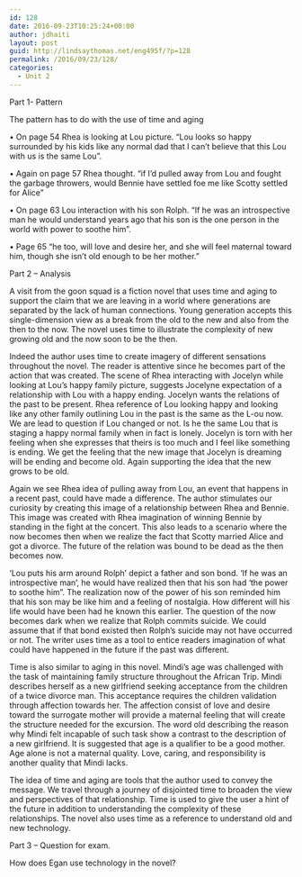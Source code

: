 ```yaml
---
id: 128
date: 2016-09-23T10:25:24+00:00
author: jdhaiti
layout: post
guid: http://lindsaythomas.net/eng495f/?p=128
permalink: /2016/09/23/128/
categories:
  - Unit 2
---
```

Part 1- Pattern
  
The pattern has to do with the use of time and aging
  
• On page 54 Rhea is looking at Lou picture. “Lou looks so happy surrounded by his kids like any normal dad that I can’t believe that this Lou with us is the same Lou”.
  
• Again on page 57 Rhea thought. “if I’d pulled away from Lou and fought the garbage throwers, would Bennie have settled foe me like Scotty settled for Alice”
  
• On page 63 Lou interaction with his son Rolph. “If he was an introspective man he would understand years ago that his son is the one person in the world with power to soothe him”.
  
• Page 65 “he too, will love and desire her, and she will feel maternal toward him, though she isn’t old enough to be her mother.”

Part 2 &#8211; Analysis

A visit from the goon squad is a fiction novel that uses time and aging to support the claim that we are leaving in a world where generations are separated by the lack of human connections. Young generation accepts this single-dimension view as a break from the old to the new and also from the then to the now. The novel uses time to illustrate the complexity of new growing old and the now soon to be the then.
  
Indeed the author uses time to create imagery of different sensations throughout the novel. The reader is attentive since he becomes part of the action that was created. The scene of Rhea interacting with Jocelyn while looking at Lou’s happy family picture, suggests Jocelyne expectation of a relationship with Lou with a happy ending. Jocelyn wants the relations of the past to be present. Rhea reference of Lou looking happy and looking like any other family outlining Lou in the past is the same as the L-ou now. We are lead to question if Lou changed or not. Is he the same Lou that is staging a happy normal family when in fact is lonely. Jocelyn is torn with her feeling when she expresses that theirs is too much and I feel like something is ending. We get the feeling that the new image that Jocelyn is dreaming will be ending and become old. Again supporting the idea that the new grows to be old.
  
Again we see Rhea idea of pulling away from Lou, an event that happens in a recent past, could have made a difference. The author stimulates our curiosity by creating this image of a relationship between Rhea and Bennie. This image was created with Rhea imagination of winning Bennie by standing in the fight at the concert. This also leads to a scenario where the now becomes then when we realize the fact that Scotty married Alice and got a divorce. The future of the relation was bound to be dead as the then becomes now.
  
‘Lou puts his arm around Rolph’ depict a father and son bond. ‘If he was an introspective man’, he would have realized then that his son had ‘the power to soothe him”. The realization now of the power of his son reminded him that his son may be like him and a feeling of nostalgia. How different will his life would have been had he known this earlier. The question of the now becomes dark when we realize that Rolph commits suicide. We could assume that if that bond existed then Rolph’s suicide may not have occurred or not. The writer uses time as a tool to entice readers imagination of what could have happened in the future if the past was different.
  
Time is also similar to aging in this novel. Mindi’s age was challenged with the task of maintaining family structure throughout the African Trip. Mindi describes herself as a new girlfriend seeking acceptance from the children of a twice divorce man. This acceptance requires the children validation through affection towards her. The affection consist of love and desire toward the surrogate mother will provide a maternal feeling that will create the structure needed for the excursion. The word old describing the reason why Mindi felt incapable of such task show a contrast to the description of a new girlfriend. It is suggested that age is a qualifier to be a good mother. Age alone is not a maternal quality. Love, caring, and responsibility is another quality that Mindi lacks.
  
The idea of time and aging are tools that the author used to convey the message. We travel through a journey of disjointed time to broaden the view and perspectives of that relationship. Time is used to give the user a hint of the future in addition to understanding the complexity of these relationships. The novel also uses time as a reference to understand old and new technology.

Part 3 &#8211; Question for exam.

How does Egan use technology in the novel?